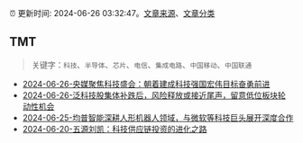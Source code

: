 :alarm_clock: 更新时间: 2024-06-26 03:32:47。[文章来源](/README.md)、[文章分类](/TAGS.md)

## TMT


> 关键字：`科技`、`半导体`、`芯片`、`电信`、`集成电路`、`中国移动`、`中国联通`



- [2024-06-26-央媒聚焦科技盛会：朝着建成科技强国宏伟目标奋勇前进](https://www.cls.cn/detail/1714676) 
- [2024-06-26-泛科技股集体补跌后，风险释放或接近尾声，留意低位板块轮动性机会](https://www.cls.cn/detail/1714705) 
- [2024-06-25-均普智能深耕人形机器人领域，与微软等科技巨头展开深度合作](https://xueqiu.com/9284738691/295059726) 
- [2024-06-20-五源刘凯：科技供应链投资的进化之路](https://posts.careerengine.us/p/66737bde362eae34f60422bb) 
